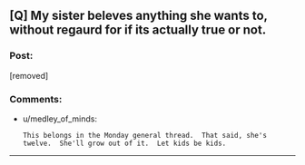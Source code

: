 ## [Q] My sister beleves anything she wants to, without regaurd for if its actually true or not.

### Post:

[removed]

### Comments:

- u/medley_of_minds:
  ```
  This belongs in the Monday general thread.  That said, she's twelve.  She'll grow out of it.  Let kids be kids.
  ```

---

